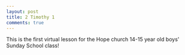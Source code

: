 ```yaml
---
layout: post
title: 2 Timothy 1
comments: true
---
```


This is the first virtual lesson for the Hope church 14-15 year old boys' Sunday School class!
